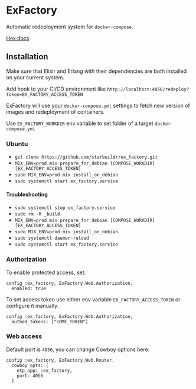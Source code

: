 # ExFactory

Automatic redeployment system for `docker-compose`.

[Hex docs](https://hexdocs.pm/ex_factory).

## Installation

Make sure that Elixir and Erlang with their dependencies are both installed on your current system.

Add hook to your CI/CD environment like `http://localhost:4056/redeploy?token=EX_FACTORY_ACCESS_TOKEN`

ExFactory will use your `docker-compose.yml` settings to fetch new version of images and redeployment of containers.

Use `EX_FACTORY_WORKDIR` env variable to set folder of a target `docker-compose.yml`

### Ubuntu

* `git clone https://github.com/starbuildr/ex_factory.git`
* `MIX_ENV=prod mix prepare_for_debian [COMPOSE_WORKDIR] [EX_FACTORY_ACCESS_TOKEN]`
* `sudo MIX_ENV=prod mix install_on_debian`
* `sudo systemctl start ex_factory.service`

#### Troubleshooting

* `sudo systemctl stop ex_factory.service`
* `sudo rm -R _build`
* `MIX_ENV=prod mix prepare_for_debian [COMPOSE_WORKDIR] [EX_FACTORY_ACCESS_TOKEN]`
* `sudo MIX_ENV=prod mix install_on_debian`
* `sudo systemctl daemon-reload`
* `sudo systemctl start ex_factory.service`

### Authorization

To enable protected access, set:

```
config :ex_factory, ExFactory.Web.Authorization,
  enabled: true
```

To set access token use either env variable `EX_FACTORY_ACCESS_TOKEN` or
configure it manually:

```
config :ex_factory, ExFactory.Web.Authorization,
  authed_tokens: ["SOME_TOKEN"]
```

### Web access

Default port is `4056`, you can change Cowboy options here:

```
config :ex_factory, ExFactory.Web.Router,
  cowboy_opts: [
    otp_app: :ex_factory,
    port: 4056
  ]
```
